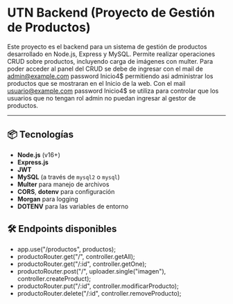 # UTN Backend (Proyecto de Gestión de Productos)

Este proyecto es el backend para un sistema de gestión de productos desarrollado en Node.js, Express y MySQL. Permite realizar operaciones CRUD sobre productos, incluyendo carga de imágenes con multer.
Para poder acceder al panel del CRUD se debe de ingresar con el mail de admin@example.com password Inicio4$ permitiendo asi administrar los productos que se mostraran en el Inicio de la web. Con el mail usuario@example.com password Inicio4$ se utiliza para controlar que los usuarios que no tengan rol admin no puedan ingresar al gestor de productos.

---

## 📦 Tecnologías

- **Node.js** (v16+)
- **Express.js**
- **JWT**
- **MySQL** (a través de `mysql2` o `mysql`)
- **Multer** para manejo de archivos
- **CORS**, **dotenv** para configuración
- **Morgan** para logging
- **DOTENV** para las variables de entorno

 ## 🛠️ Endpoints disponibles

  - app.use("/productos", productos);
  - productoRouter.get("/", controller.getAll);
  - productoRouter.get("/:id", controller.getOne);
  - productoRouter.post("/", uploader.single("imagen"), controller.createProduct);
  - productoRouter.put("/:id", controller.modificarProducto);
  - productoRouter.delete("/:id", controller.removeProducto);
